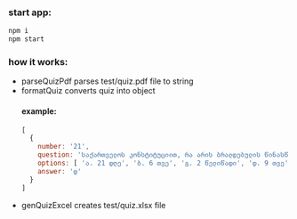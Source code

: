 ### start app:

```sh
npm i
npm start
```

### how it works:
* parseQuizPdf parses test/quiz.pdf file to string
* formatQuiz converts quiz into object
  #### example:
  ```js
  [
    {
      number: '21',
      question: 'საქართველოს კონსტიტუციით, რა არის ბრალდებულის წინასწარი პატიმრობის მაქსიმალური ვადა?',       
      options: [ 'ა. 21 დღე', 'ბ. 6 თვე', 'გ. 2 წელიწადი', 'დ. 9 თვე' ],
      answer: 'დ'
    }
  ]
  ```
* genQuizExcel creates test/quiz.xlsx file
